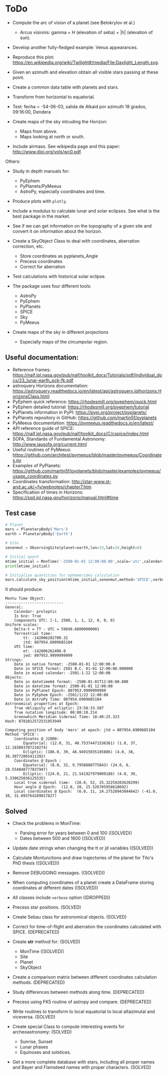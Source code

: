 
# ToDo

- Compute the arc of vision of a planet (see Belokrylov et al.)
  - Arcus visionis: gamma = H (elevation of seba) + |h| (elevation of sun). 

- Develop another fully-fledged example: Venus appearances.

- Reproduce this plot: https://en.wikipedia.org/wiki/Twilight#/media/File:Daylight_Length.svg.

- Given an azimuth and elevation obtain all visible stars passing at these point.

- Create a common data table with planets and stars.

- Transform from horizontal to equatorial.

- Test: fecha = -54-06-03, salida de Alkaid por azimuth 18 grados, 09:16:00, Dendera

- Create maps of the sky inlcuding the Horizon:
  - Maps from above.
  - Maps looking at north or south.

- Include airmass. See wikipedia page and this paper: http://www.dioi.org/vols/wc0.pdf.

Others:

- Study in depth manuals for:
  * PyEphem
  * PyPlanets/PyMeeus
  * AstroPy, especially coordinates and time.

- Produce plots with `plotly`.

- Include a modulus to calculate lunar and solar eclipses. See what is the best package in the market.

- See if we can get information on the topography of a given site and convert it on information about the horizon.

- Create a SkyObject Class to deal with coordinates, aberration correction, etc.
  * Store coordinates as pyplanets_Angle
  * Precess coordinates
  * Correct for aberration

- Test calculations with historical solar eclipse.

- The package uses four different tools:
  * AstroPy
  * PyEphem
  * PyPlanets
  * SPICE
  * Sky
  * PyMeeus

- Create maps of the sky in different projections
  * Especially maps of the circumpolar region.

## Useful documentation:

- Reference frames: https://naif.jpl.nasa.gov/pub/naif/toolkit_docs/Tutorials/pdf/individual_docs/23_lunar-earth_pck-fk.pdf
- astroquery Horizons documentation: https://astroquery.readthedocs.io/en/latest/api/astroquery.jplhorizons.HorizonsClass.html
- PyEphem quick reference: https://rhodesmill.org/pyephem/quick.html
- PyEphem detailed tutorial: https://rhodesmill.org/pyephem/tutorial
- PyPlanets information in PyPI: https://pypi.org/project/pyplanets/
- PyPlanets repository in GitHub: https://github.com/martin5f/pyplanets
- PyMeeus documentation: https://pymeeus.readthedocs.io/en/latest/
- API reference guide of SPICE: https://naif.jpl.nasa.gov/pub/naif/toolkit_docs/C/cspice/index.html
- SOFA, Standards of Fundamental Astronomy: http://www.iausofa.org/current.html
- Useful routines of PyMeeus: https://github.com/architest/pymeeus/blob/master/pymeeus/Coordinates.py
- Examples of PyPlanets: https://github.com/martin5f/pyplanets/blob/master/examples/pymeeus/usage_coordinates.py
- Coordinates transformation: http://star-www.st-and.ac.uk/~fv/webnotes/chapter7.htm
- Specification of times in Horizons: https://ssd.jpl.nasa.gov/horizons/manual.html#time

## Test case

```python
# Planet
mars = PlanetaryBody('Mars')
earth = PlanetaryBody('Earth')

# Site
senenmut = ObservingSite(planet=earth,lon=33,lat=24,height=0)

# Initial epoch
mtime_initial = MonTime('-2500-01-01 12:00:00.00',scale='utc',calendar='proleptic')
print(mtime_initial)

# Initialize quantities for ephemerides calculation
mars.calculate_sky_position(mtime_initial,senenmut,method='SPICE',verbose=1)
```

It should produce:

```
Montu Time Object:
--------------------------
General:
    Calendar: proleptic
    Is bce: True
    Components UTC: [-1, 2500, 1, 1, 12, 0, 0, 0]
Uniform scales:
    Delta-t = TT - UTC = 59699.68000000001
    Terrestrial time:
        tt: -142006202700.32
        jtd: 807954.6909685184
    UTC time:
        et: -142006262400.0
        jed: 807953.9999999999
Strings:
    Date in native format: -2500-01-01 12:00:00.0
    Date in SPICE format: 2501 B.C. 01-01 12:00:00.000000
    Date in mixed calendar: -2501-1-22 12:00:00
Objects:
    Date in datetime64 format: -2500-01-01T12:00:00.000
    Date in datetime format: 2500-01-01 12:00:00
    Date in PyPlanet Epoch: 807953.9999999999
    Date in PyEphem Epoch: -2501/1/22 12:00:00
    Date in AstroPy Time: 807954.6909685184
Astronomical properties at Epoch:
    True obliquity of ecliptic: 23:58:33.587
    True nutation longitude: 00:00:10.214
    Greenwhich Meridian Sidereal Time: 18:40:25.323
Hash: 8781012572531953949

Computing position of body 'mars' at epoch: jtd = 807954.6909685184 
Method 'SPICE':
	Coordinates @ J2000: 
		Equatorial: (12.0, 31, 48.75374471536361) (1.0, 37, 12.183893707210274)
		Ecliptic: (186.0, 39, 46.94915035185886) (4.0, 38, 36.30772065411392)
	Coordinates @ Epoch : 
		Equatorial: (8.0, 32, 9.7958860775843) (24.0, 6, 28.554848777837947)
		Ecliptic: (124.0, 21, 21.541927979009188) (4.0, 39, 5.338625036125535)
	Local true sidereal time:  (20.0, 52, 25.32259203620299)
	Hour angle @ Epoch:  (12.0, 20, 15.526705958618692)
	Local coordinates @ Epoch:  (6.0, 11, 24.27528943044642) (-41.0, 38, 31.093764289017827)
```

## Solved

- Check the problems in MonTime:
  * Parsing error for years between 0 and 100 ((SOLVED))
  * Dates between 500 and 1600 ((SOLVED))

- Update date strings when changing the tt or jd variables ((SOLVED))

- Calculate Montunctions and draw trajectories of the planet for Tito's PhD thesis ((SOLVED))

- Remove DEBUGGING messages. ((SOLVED))

- When computing coordinates of a planet create a DataFrame storing coordinates at different dates ((SOLVED))

- All classes include `verbose` option ((DROPPED))


- Precess star positions. (SOLVED)

- Create Sebau class for astronomical objects. (SOLVED)

- Correct for time-of-flight and aberration the coordinates calculated with SPICE. (DEPRECATED)

- Create __str__ method for: (SOLVED)
  * MonTime ((SOLVED))
  * Site
  * Planet
  * SkyObject

- Create a comparison matrix between different coordinates calculation methods. (DEPRECATED)

- Study differences between methods along time. (DEPRECATED)

- Precess using FK5 routine of astropy and compare. (DEPRECATED)

- Write routines to transform to local equatorial to local altazimutal and viceversa. (SOLVED)

- Create special Class to compute interesting events for archeoastronomy: (SOLVED)
  * Sunrise, Sunset
  * Lunar phases
  * Equinoxes and solstices.
  
- Get a more complete database with stars, including all proper names and Bayer and Flamsteed names with proper characters. (SOLVED)

